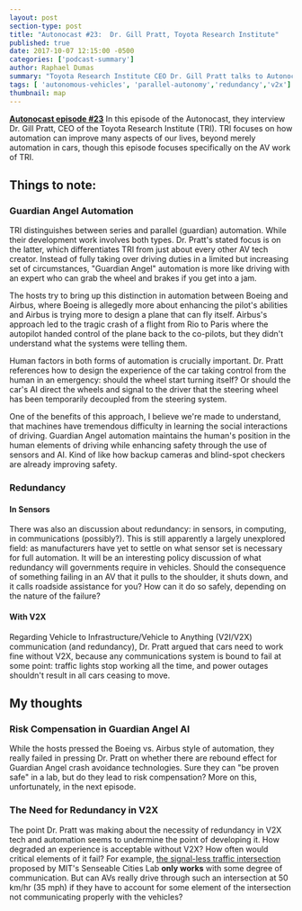 ```yaml
---
layout: post
section-type: post
title: "Autonocast #23:  Dr. Gill Pratt, Toyota Research Institute"
published: true
date: 2017-10-07 12:15:00 -0500
categories: ['podcast-summary']
author: Raphael Dumas
summary: "Toyota Research Institute CEO Dr. Gill Pratt talks to Autonocast about their research into autonomous vehicles, 'guardian angel', and redundancy."
tags: [ 'autonomous-vehicles', 'parallel-autonomy','redundancy','v2x']
thumbnail: map  
---
```

[**Autonocast episode #23**](http://www.autonocast.com/blog/23-gill-pratt-interview)
In this episode of the Autonocast, they interview Dr. Gill Pratt, CEO of the Toyota Research Institute (TRI). TRI focuses on how automation can improve many aspects of our lives, beyond merely automation in cars, though this episode focuses specifically on the AV work of TRI.

## Things to note:
### Guardian Angel Automation
TRI distinguishes between series and parallel (guardian) automation. While their development work involves both types. Dr. Pratt's stated focus is on the latter, which differentiates TRI from just about every other AV tech creator. Instead of fully taking over driving duties in a limited but increasing set of circumstances, "Guardian Angel" automation is more like driving with an expert who can grab the wheel and brakes if you get into a jam. 

The hosts try to bring up this distinction in automation between Boeing and Airbus, where Boeing is allegedly more about enhancing the pilot's abilities and Airbus is trying more to design a plane that can fly itself. Airbus's approach led to the tragic crash of a flight from Rio to Paris where the autopilot handed control of the plane back to the co-pilots, but they didn't understand what the systems were telling them. 

Human factors in both forms of automation is crucially important. Dr. Pratt references how to design the experience of the car taking control from the human in an emergency: should the wheel start turning itself? Or should the car's AI direct the wheels and signal to the driver that the steering wheel has been temporarily decoupled from the steering system.

One of the benefits of this approach, I believe we're made to understand, that machines have tremendous difficulty in  learning the social interactions of driving. Guardian Angel automation maintains the human's position in the human elements of driving while enhancing safety through the use of sensors and AI. Kind of like how backup cameras and blind-spot checkers are already improving safety.

### Redundancy
#### In Sensors
There was also an discussion about redundancy: in sensors, in computing, in communications (possibly?). This is still apparently a largely unexplored field: as manufacturers have yet to settle on what sensor set is necessary for full automation. It will be an interesting policy discussion of what redundancy will governments require in vehicles. Should the consequence of something failing in an AV that it pulls to the shoulder, it shuts down, and it calls roadside assistance for you? How can it do so safely, depending on the nature of the failure?
#### With V2X
Regarding Vehicle to Infrastructure/Vehicle to Anything (V2I/V2X) communication (and redundancy), Dr. Pratt argued that cars need to work fine without V2X, because any communications system is bound to fail at some point: traffic lights stop working all the time, and power outages shouldn't result in all cars ceasing to move. 

## My thoughts
### Risk Compensation in Guardian Angel AI
While the hosts pressed the Boeing vs. Airbus style of automation, they really failed in pressing Dr. Pratt on whether there are rebound effect for Guardian Angel crash avoidance technologies. Sure they can "be proven safe" in a lab, but do they lead to risk compensation? More on this, unfortunately, in the next episode.
### The Need for Redundancy in V2X  
The point Dr. Pratt was making about the necessity of redundancy in V2X tech and automation seems to undermine the point of developing it. How degraded an experience is acceptable without V2X? How often would critical elements of it fail? For example, [the signal-less traffic intersection](http://senseable.mit.edu/light-traffic/) proposed by MIT's Senseable Cities Lab **only works** with some degree of communication. But can AVs really drive through such an intersection at 50 km/hr (35 mph) if they have to account for some element of the intersection not communicating properly with the vehicles?
